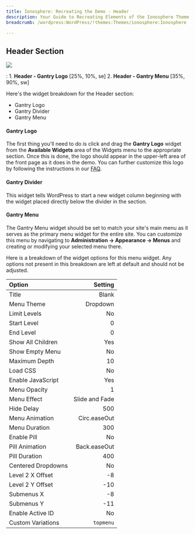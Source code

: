 ```yaml
---
title: Ionosphere: Recreating the Demo - Header
description: Your Guide to Recreating Elements of the Ionosphere Theme for WordPress
breadcrumb: /wordpress:WordPress/!themes:Themes/ionosphere:Ionosphere

---
```


Header Section
-----
![][demo]

:   1. **Header - Gantry Logo** [25%, 10%, se]
    2. **Header - Gantry Menu** [35%, 90%, sw]

Here's the widget breakdown for the Header section:

* Gantry Logo
* Gantry Divider
* Gantry Menu

#### Gantry Logo
The first thing you'll need to do is click and drag the **Gantry Logo** widget from the **Available Widgets** area of the Widgets menu to the appropriate section. Once this is done, the logo should appear in the upper-left area of the front page as it does in the demo. You can further customize this logo by following the instructions in our [FAQ][faq].

#### Gantry Divider
This widget tells WordPress to start a new widget column beginning with the widget placed directly below the divider in the section.

#### Gantry Menu
The Gantry Menu widget should be set to match your site's main menu as it serves as the primary menu widget for the entire site. You can customize this menu by navigating to **Administration -> Appearance -> Menus** and creating or modifying your selected menu there. 

Here is a breakdown of the widget options for this menu widget. Any options not present in this breakdown are left at default and should not be adjusted.

| Option             |        Setting |  
| :----------------- | -------------: |  
| Title              |          Blank |  
| Menu Theme         |       Dropdown |  
| Limit Levels       |             No |  
| Start Level        |              0 |  
| End Level          |              0 |  
| Show All Children  |            Yes |  
| Show Empty Menu    |             No |  
| Maximum Depth      |             10 |  
| Load CSS           |             No |  
| Enable JavaScript  |            Yes |  
| Menu Opacity       |              1 |  
| Menu Effect        | Slide and Fade |  
| Hide Delay         |            500 |  
| Menu Animation     |   Circ.easeOut |  
| Menu Duration      |            300 |  
| Enable Pill        |             No |  
| Pill Animation     |   Back.easeOut |  
| Pill Duration      |            400 |  
| Centered Dropdowns |             No |  
| Level 2 X Offset   |             -8 |  
| Level 2 Y Offset   |            -10 |  
| Submenus X         |             -8 |  
| Submenus Y         |            -11 |  
| Enable Active ID   |             No |  
| Custom Variations  |      `topmenu` |  

[demo]: assets/demo_3.jpeg
[menu]: ../../start/menus.md
[faq]: faq.md